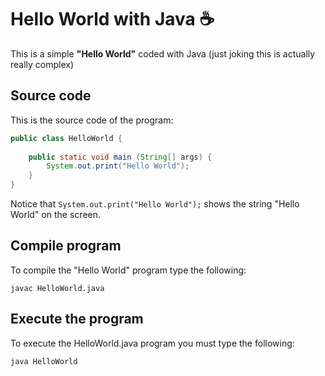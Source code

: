 # Hello World with Java :coffee:

This is a simple **"Hello World"** coded with Java (just joking this is actually really complex)

## Source code

This is the source code of the program:

```java
public class HelloWorld {
	
	public static void main (String[] args) {
		System.out.print("Hello World");
	}
}
```

Notice that `System.out.print("Hello World");` shows the string "Hello World" on the screen.

## Compile program

To compile the "Hello World" program type the following:

```console
javac HelloWorld.java
```

## Execute the program

To execute the HelloWorld.java program you must type the following:

```console
java HelloWorld
```
